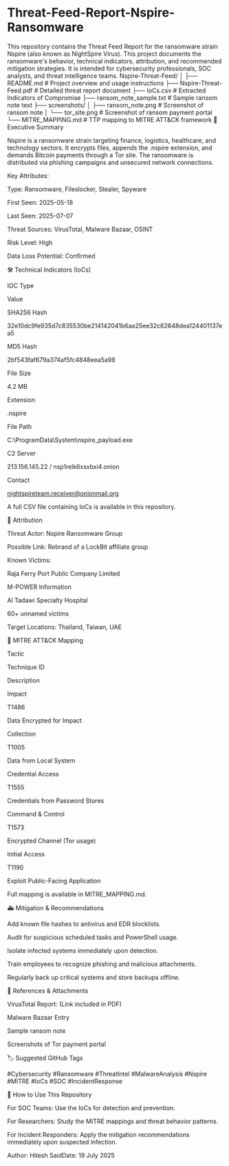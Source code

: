 # Threat-Feed-Report-Nspire-Ransomware
This repository contains the Threat Feed Report for the ransomware strain Nspire (also known as NightSpire Virus). This project documents the ransomware's behavior, technical indicators, attribution, and recommended mitigation strategies. It is intended for cybersecurity professionals, SOC analysts, and threat intelligence teams.
Nspire-Threat-Feed/
│
├── README.md                  # Project overview and usage instructions
├── Nspire-Threat-Feed.pdf     # Detailed threat report document
├── IoCs.csv                   # Extracted Indicators of Compromise
├── ransom_note_sample.txt     # Sample ransom note text
├── screenshots/
│   ├── ransom_note.png         # Screenshot of ransom note
│   └── tor_site.png            # Screenshot of ransom payment portal
└── MITRE_MAPPING.md           # TTP mapping to MITRE ATT&CK framework
📄 Executive Summary

Nspire is a ransomware strain targeting finance, logistics, healthcare, and technology sectors. It encrypts files, appends the .nspire extension, and demands Bitcoin payments through a Tor site. The ransomware is distributed via phishing campaigns and unsecured network connections.

Key Attributes:

Type: Ransomware, Fileslocker, Stealer, Spyware

First Seen: 2025-05-18

Last Seen: 2025-07-07

Threat Sources: VirusTotal, Malware Bazaar, OSINT

Risk Level: High

Data Loss Potential: Confirmed

🛠 Technical Indicators (IoCs)

IOC Type

Value

SHA256 Hash

32e10dc9fe935d7c835530be214142041b6aa25ee32c62648dea124401137ea5

MD5 Hash

2bf543faf679a374af5fc4848eea5a98

File Size

4.2 MB

Extension

.nspire

File Path

C:\ProgramData\System\nspire_payload.exe

C2 Server

213.156.145.22 / nsp1relk6xsxbxi4.onion

Contact

nightspireteam.receiver@onionmail.org

A full CSV file containing IoCs is available in this repository.

🎯 Attribution

Threat Actor: Nspire Ransomware Group

Possible Link: Rebrand of a LockBit affiliate group

Known Victims:

Raja Ferry Port Public Company Limited

M-POWER Information

Al Tadawi Specialty Hospital

60+ unnamed victims

Target Locations: Thailand, Taiwan, UAE

🧠 MITRE ATT&CK Mapping

Tactic

Technique ID

Description

Impact

T1486

Data Encrypted for Impact

Collection

T1005

Data from Local System

Credential Access

T1555

Credentials from Password Stores

Command & Control

T1573

Encrypted Channel (Tor usage)

Initial Access

T1190

Exploit Public-Facing Application

Full mapping is available in MITRE_MAPPING.md.

🚑 Mitigation & Recommendations

Add known file hashes to antivirus and EDR blocklists.

Audit for suspicious scheduled tasks and PowerShell usage.

Isolate infected systems immediately upon detection.

Train employees to recognize phishing and malicious attachments.

Regularly back up critical systems and store backups offline.

📎 References & Attachments

VirusTotal Report: (Link included in PDF)

Malware Bazaar Entry

Sample ransom note

Screenshots of Tor payment portal

🏷 Suggested GitHub Tags

#Cybersecurity #Ransomware #ThreatIntel #MalwareAnalysis #Nspire
#MITRE #IoCs #SOC #IncidentResponse

📌 How to Use This Repository

For SOC Teams: Use the IoCs for detection and prevention.

For Researchers: Study the MITRE mappings and threat behavior patterns.

For Incident Responders: Apply the mitigation recommendations immediately upon suspected infection.

Author: Hitesh SaidDate: 19 July 2025
